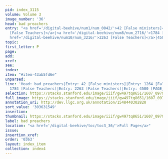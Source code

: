 ```yaml
---
pid: index_3115
volume: Volume 3
image_number: '36'
head: bad preachers
entry: "<a href='/digital-beehive/num1/num_0042/'>42 [False ministers]</a>|<a href='/digital-beehive/num6/num_1755/'>1264
  [False Teachers]</a>|<a href='/digital-beehive/num8/num_2716/'>1784 [False Teachers]</a>|<a
  href='/digital-beehive/num10/num_3216/'>2263 [False Teachers]</a>|4500 [PAGE_MISSING]"
topic:
first_letter: P
page:
add:
xref:
see:
index:
item: "#item-43ab5fd6e"
unparsed:
line: 'Head: bad preachers|Entry: 42 [False ministers]|Entry: 1264 [False Teachers]|Entry:
  1784 [False Teachers]|Entry: 2263 [False Teachers]|Entry: 4500 [PAGE_MISSING]|#item-43ab5fd6e'
selection: https://stacks.stanford.edu/image/iiif/gw497tq8651/1607_0979/1901,1549,654,162/full/0/default.jpg
full_image: https://stacks.stanford.edu/image/iiif/gw497tq8651/1607_0979/full/full/0/default.jpg
annotation_uri: http://dev.llgc.org.uk/annotation/1548440302820
sort_value: '303631549'
insertion:
thumbnail: https://stacks.stanford.edu/image/iiif/gw497tq8651/1607_0979/1901,1549,654,162/150,/0/default.jpg
label: bad preachers
location: "<a href='/digital-beehive/toc/toc3_36/'>Full Page</a>"
issue:
insertion_xref:
order: '0363'
layout: index_item
collection: index4
---
```

